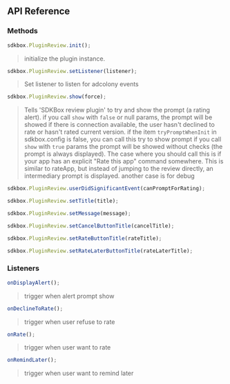 ## API Reference

### Methods
```javascript
sdkbox.PluginReview.init();
```
>  initialize the plugin instance.

```javascript
sdkbox.PluginReview.setListener(listener);
```
> Set listener to listen for adcolony events

```javascript
sdkbox.PluginReview.show(force);
```
> Tells 'SDKBox review plugin' to try and show the prompt (a rating alert).
if you call `show` with `false` or null params,
the prompt will be showed if there is connection available,
the user hasn't declined to rate or hasn't rated current version.
if the item `tryPromptWhenInit` in sdkbox.config is false, you can call this try to show prompt
if you call `show` with `true` params
the prompt will be showed without checks (the prompt is always displayed).
The case where you should call this is if your app has an
explicit "Rate this app" command somewhere. This is similar to rateApp,
but instead of jumping to the review directly, an intermediary prompt is displayed.
another case is for debug

```javascript
sdkbox.PluginReview.userDidSignificantEvent(canPromptForRating);
```

```javascript
sdkbox.PluginReview.setTitle(title);
```

```javascript
sdkbox.PluginReview.setMessage(message);
```

```javascript
sdkbox.PluginReview.setCancelButtonTitle(cancelTitle);
```

```javascript
sdkbox.PluginReview.setRateButtonTitle(rateTitle);
```

```javascript
sdkbox.PluginReview.setRateLaterButtonTitle(rateLaterTitle);
```


### Listeners
```javascript
onDisplayAlert();
```
> trigger when alert prompt show

```javascript
onDeclineToRate();
```
> trigger when user refuse to rate

```javascript
onRate();
```
> trigger when user want to rate

```javascript
onRemindLater();
```
> trigger when user want to remind later


